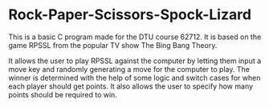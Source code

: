 # Rock-Paper-Scissors-Spock-Lizard

This is a basic C program made for the DTU course 62712. It is based on the game RPSSL from the popular TV show The Bing Bang Theory.

It allows the user to play RPSSL against the computer by letting them input a move key and randomly generating a move for the computer to play. The winner is determined with the help of some logic and switch cases for when each player should get points.
It also allows the user to specify how many points should be required to win.